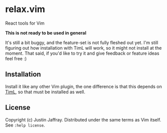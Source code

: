 # relax.vim

React tools for Vim

**This is not ready to be used in general**

It's still a bit buggy, and the feature-set is not fully fleshed out yet.
I'm still figuring out how installation with TimL will work, so it might not install at the moment.
That said, if you'd like to try it and give feedback or feature ideas feel free :)

## Installation

Install it like any other Vim plugin, the one difference is that this depends
on [TimL](https://github.com/tpope/timl), so that must be installed as well.

## License

Copyright (c) Justin Jaffray.  Distributed under the same terms as Vim itself.
See `:help license`.
